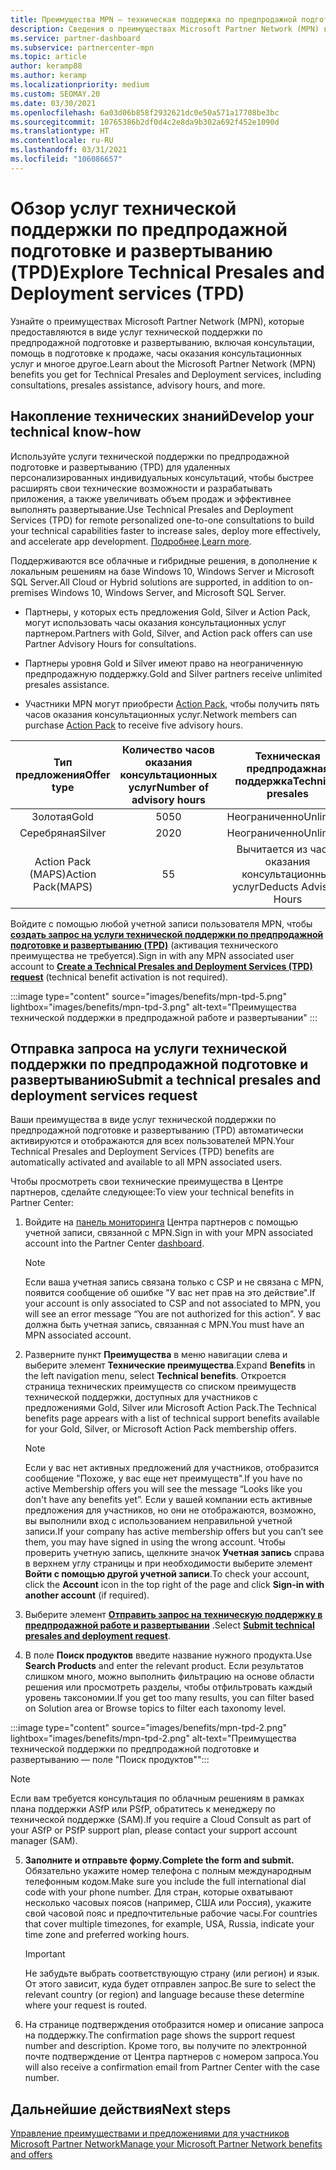 ```yaml
---
title: Преимущества MPN — техническая поддержка по предпродажной подготовке и развертыванию (TPD)
description: Сведения о преимуществах Microsoft Partner Network (MPN) в виде услуг технической поддержки по предпродажной подготовке и развертыванию (TPD)
ms.service: partner-dashboard
ms.subservice: partnercenter-mpn
ms.topic: article
author: keramp88
ms.author: keramp
ms.localizationpriority: medium
ms.custom: SEOMAY.20
ms.date: 03/30/2021
ms.openlocfilehash: 6a03d06b858f2932621dc0e50a571a17708be3bc
ms.sourcegitcommit: 10765386b2df0d4c2e8da9b302a692f452e1090d
ms.translationtype: HT
ms.contentlocale: ru-RU
ms.lasthandoff: 03/31/2021
ms.locfileid: "106086657"
---
```

# <a name="explore-technical-presales-and-deployment-services-tpd"></a><span data-ttu-id="a64a8-103">Обзор услуг технической поддержки по предпродажной подготовке и развертыванию (TPD)</span><span class="sxs-lookup"><span data-stu-id="a64a8-103">Explore Technical Presales and Deployment services (TPD)</span></span> 

<span data-ttu-id="a64a8-104">Узнайте о преимуществах Microsoft Partner Network (MPN), которые предоставляются в виде услуг технической поддержки по предпродажной подготовке и развертыванию, включая консультации, помощь в подготовке к продаже, часы оказания консультационных услуг и многое другое.</span><span class="sxs-lookup"><span data-stu-id="a64a8-104">Learn about the Microsoft Partner Network (MPN) benefits you get for Technical Presales and Deployment services, including consultations, presales assistance, advisory hours, and more.</span></span>

## <a name="develop-your-technical-know-how"></a><span data-ttu-id="a64a8-105">Накопление технических знаний</span><span class="sxs-lookup"><span data-stu-id="a64a8-105">Develop your technical know-how</span></span>

<span data-ttu-id="a64a8-106">Используйте услуги технической поддержки по предпродажной подготовке и развертыванию (TPD) для удаленных персонализированных индивидуальных консультаций, чтобы быстрее расширять свои технические возможности и разрабатывать приложения, а также увеличивать объем продаж и эффективнее выполнять развертывание.</span><span class="sxs-lookup"><span data-stu-id="a64a8-106">Use Technical Presales and Deployment Services (TPD) for remote personalized one-to-one consultations to build your technical capabilities faster to increase sales, deploy more effectively, and accelerate app development.</span></span> <span data-ttu-id="a64a8-107">[Подробнее](https://aka.ms/TPD).</span><span class="sxs-lookup"><span data-stu-id="a64a8-107">[Learn more](https://aka.ms/TPD).</span></span>

<span data-ttu-id="a64a8-108">Поддерживаются все облачные и гибридные решения, в дополнение к локальным решениям на базе Windows 10, Windows Server и Microsoft SQL Server.</span><span class="sxs-lookup"><span data-stu-id="a64a8-108">All Cloud or Hybrid solutions are supported, in addition to on-premises Windows 10, Windows Server, and Microsoft SQL Server.</span></span> 

- <span data-ttu-id="a64a8-109">Партнеры, у которых есть предложения Gold, Silver и Action Pack, могут использовать часы оказания консультационных услуг партнером.</span><span class="sxs-lookup"><span data-stu-id="a64a8-109">Partners with Gold, Silver, and Action pack offers can use Partner Advisory Hours for consultations.</span></span> 

- <span data-ttu-id="a64a8-110">Партнеры уровня Gold и Silver имеют право на неограниченную предпродажную поддержку.</span><span class="sxs-lookup"><span data-stu-id="a64a8-110">Gold and Silver partners receive unlimited presales assistance.</span></span> 

- <span data-ttu-id="a64a8-111">Участники MPN могут приобрести [Action Pack](https://partner.microsoft.com/membership/action-pack), чтобы получить пять часов оказания консультационных услуг.</span><span class="sxs-lookup"><span data-stu-id="a64a8-111">Network members can purchase [Action Pack](https://partner.microsoft.com/membership/action-pack) to receive five advisory hours.</span></span>  

|     <span data-ttu-id="a64a8-112">Тип предложения</span><span class="sxs-lookup"><span data-stu-id="a64a8-112">Offer type</span></span>    | <span data-ttu-id="a64a8-113">Количество часов оказания консультационных услуг</span><span class="sxs-lookup"><span data-stu-id="a64a8-113">Number of advisory hours</span></span> |   <span data-ttu-id="a64a8-114">Техническая предпродажная поддержка</span><span class="sxs-lookup"><span data-stu-id="a64a8-114">Technical presales</span></span>   |
|:-----------------:|:------------------------:|:----------------------:|
|        <span data-ttu-id="a64a8-115">Золотая</span><span class="sxs-lookup"><span data-stu-id="a64a8-115">Gold</span></span>       |            <span data-ttu-id="a64a8-116">50</span><span class="sxs-lookup"><span data-stu-id="a64a8-116">50</span></span>            |        <span data-ttu-id="a64a8-117">Неограниченно</span><span class="sxs-lookup"><span data-stu-id="a64a8-117">Unlimited</span></span>       |
|       <span data-ttu-id="a64a8-118">Серебряная</span><span class="sxs-lookup"><span data-stu-id="a64a8-118">Silver</span></span>      |            <span data-ttu-id="a64a8-119">20</span><span class="sxs-lookup"><span data-stu-id="a64a8-119">20</span></span>            |        <span data-ttu-id="a64a8-120">Неограниченно</span><span class="sxs-lookup"><span data-stu-id="a64a8-120">Unlimited</span></span>       |
| <span data-ttu-id="a64a8-121">Action Pack (MAPS)</span><span class="sxs-lookup"><span data-stu-id="a64a8-121">Action Pack(MAPS)</span></span> |             <span data-ttu-id="a64a8-122">5</span><span class="sxs-lookup"><span data-stu-id="a64a8-122">5</span></span>            | <span data-ttu-id="a64a8-123">Вычитается из часов оказания консультационных услуг</span><span class="sxs-lookup"><span data-stu-id="a64a8-123">Deducts Advisory Hours</span></span> |

<span data-ttu-id="a64a8-124">Войдите с помощью любой учетной записи пользователя MPN, чтобы **[создать запрос на услуги технической поддержки по предпродажной подготовке и развертыванию (TPD)](https://partner.microsoft.com/dashboard/mpn/membership/benefits/technical/createadvisoryhours-servicerequest)** (активация технического преимущества не требуется).</span><span class="sxs-lookup"><span data-stu-id="a64a8-124">Sign in with any MPN associated user account to **[Create a Technical Presales and Deployment Services (TPD) request](https://partner.microsoft.com/dashboard/mpn/membership/benefits/technical/createadvisoryhours-servicerequest)** (technical benefit activation is not required).</span></span>

:::image type="content" source="images/benefits/mpn-tpd-5.png" lightbox="images/benefits/mpn-tpd-3.png" alt-text="Преимущества технической поддержки в предпродажной работе и развертывании" :::

## <a name="submit-a-technical-presales-and-deployment-services-request"></a><span data-ttu-id="a64a8-126">Отправка запроса на услуги технической поддержки по предпродажной подготовке и развертыванию</span><span class="sxs-lookup"><span data-stu-id="a64a8-126">Submit a technical presales and deployment services request</span></span> 

<span data-ttu-id="a64a8-127">Ваши преимущества в виде услуг технической поддержки по предпродажной подготовке и развертыванию (TPD) автоматически активируются и отображаются для всех пользователей MPN.</span><span class="sxs-lookup"><span data-stu-id="a64a8-127">Your Technical Presales and Deployment Services (TPD) benefits are automatically activated and available to all MPN associated users.</span></span> 

<span data-ttu-id="a64a8-128">Чтобы просмотреть свои технические преимущества в Центре партнеров, сделайте следующее:</span><span class="sxs-lookup"><span data-stu-id="a64a8-128">To view your technical benefits in Partner Center:</span></span>

1. <span data-ttu-id="a64a8-129">Войдите на [панель мониторинга](https://partner.microsoft.com/dashboard) Центра партнеров с помощью учетной записи, связанной с MPN.</span><span class="sxs-lookup"><span data-stu-id="a64a8-129">Sign in with your MPN associated account into the Partner Center [dashboard](https://partner.microsoft.com/dashboard).</span></span> 

   > [!NOTE]
   > <span data-ttu-id="a64a8-130">Если ваша учетная запись связана только с CSP и не связана с MPN, появится сообщение об ошибке "У вас нет прав на это действие".</span><span class="sxs-lookup"><span data-stu-id="a64a8-130">If your account is only associated to CSP and not associated to MPN, you will see an error message “You are not authorized for this action”.</span></span> <span data-ttu-id="a64a8-131">У вас должна быть учетная запись, связанная с MPN.</span><span class="sxs-lookup"><span data-stu-id="a64a8-131">You must have an MPN associated account.</span></span>

2. <span data-ttu-id="a64a8-132">Разверните пункт **Преимущества** в меню навигации слева и выберите элемент **Технические преимущества**.</span><span class="sxs-lookup"><span data-stu-id="a64a8-132">Expand **Benefits** in the left navigation menu, select **Technical benefits**.</span></span> <span data-ttu-id="a64a8-133">Откроется страница технических преимуществ со списком преимуществ технической поддержки, доступных для участников с предложениями Gold, Silver или Microsoft Action Pack.</span><span class="sxs-lookup"><span data-stu-id="a64a8-133">The Technical benefits page appears with a list of technical support benefits available for your Gold, Silver, or Microsoft Action Pack membership offers.</span></span> 

   > [!NOTE]
   > <span data-ttu-id="a64a8-134">Если у вас нет активных предложений для участников, отобразится сообщение "Похоже, у вас еще нет преимуществ".</span><span class="sxs-lookup"><span data-stu-id="a64a8-134">If you have no active Membership offers you will see the message “Looks like you don't have any benefits yet”.</span></span> <span data-ttu-id="a64a8-135">Если у вашей компании есть активные предложения для участников, но они не отображаются, возможно, вы выполнили вход с использованием неправильной учетной записи.</span><span class="sxs-lookup"><span data-stu-id="a64a8-135">If your company has active membership offers but you can’t see them, you may have signed in using the wrong account.</span></span> <span data-ttu-id="a64a8-136">Чтобы проверить учетную запись, щелкните значок **Учетная запись** справа в верхнем углу страницы и при необходимости выберите элемент **Войти с помощью другой учетной записи**.</span><span class="sxs-lookup"><span data-stu-id="a64a8-136">To check your account, click the **Account** icon in the top right of the page and click **Sign-in with another account** (if required).</span></span>

3. <span data-ttu-id="a64a8-137">Выберите элемент **[Отправить запрос на техническую поддержку в предпродажной работе и развертывании](https://partner.microsoft.com/dashboard/mpn/membership/benefits/technical/createadvisoryhours-servicerequest)** .</span><span class="sxs-lookup"><span data-stu-id="a64a8-137">Select **[Submit technical presales and deployment request](https://partner.microsoft.com/dashboard/mpn/membership/benefits/technical/createadvisoryhours-servicerequest)**.</span></span>

4. <span data-ttu-id="a64a8-138">В поле **Поиск продуктов** введите название нужного продукта.</span><span class="sxs-lookup"><span data-stu-id="a64a8-138">Use **Search Products** and enter the relevant product.</span></span> <span data-ttu-id="a64a8-139">Если результатов слишком много, можно выполнить фильтрацию на основе области решения или просмотреть разделы, чтобы отфильтровать каждый уровень таксономии.</span><span class="sxs-lookup"><span data-stu-id="a64a8-139">If you get too many results, you can filter based on Solution area or Browse topics to filter each taxonomy level.</span></span>

:::image type="content" source="images/benefits/mpn-tpd-2.png" lightbox="images/benefits/mpn-tpd-2.png" alt-text="Преимущества технической поддержки по предпродажной подготовке и развертыванию — поле &quot;Поиск продуктов&quot;":::

   > [!NOTE]
   > <span data-ttu-id="a64a8-141">Если вам требуется консультация по облачным решениям в рамках плана поддержки ASfP или PSfP, обратитесь к менеджеру по технической поддержке (SAM).</span><span class="sxs-lookup"><span data-stu-id="a64a8-141">If you require a Cloud Consult as part of your ASfP or PSfP support plan, please contact your support account manager (SAM).</span></span>

5. <span data-ttu-id="a64a8-142">**Заполните и отправьте форму.**</span><span class="sxs-lookup"><span data-stu-id="a64a8-142">**Complete the form and submit.**</span></span> <span data-ttu-id="a64a8-143">Обязательно укажите номер телефона с полным международным телефонным кодом.</span><span class="sxs-lookup"><span data-stu-id="a64a8-143">Make sure you include the full international dial code with your phone number.</span></span> <span data-ttu-id="a64a8-144">Для стран, которые охватывают несколько часовых поясов (например, США или Россия), укажите свой часовой пояс и предпочтительные рабочие часы.</span><span class="sxs-lookup"><span data-stu-id="a64a8-144">For countries that cover multiple timezones,  for example, USA, Russia, indicate your time zone and preferred working hours.</span></span>

   > [!IMPORTANT]
   > <span data-ttu-id="a64a8-145">Не забудьте выбрать соответствующую страну (или регион) и язык. От этого зависит, куда будет отправлен запрос.</span><span class="sxs-lookup"><span data-stu-id="a64a8-145">Be sure to select the relevant country (or region) and language because these determine where your request is routed.</span></span>

6. <span data-ttu-id="a64a8-146">На странице подтверждения отобразится номер и описание запроса на поддержку.</span><span class="sxs-lookup"><span data-stu-id="a64a8-146">The confirmation page shows the support request number and description.</span></span> <span data-ttu-id="a64a8-147">Кроме того, вы получите по электронной почте подтверждение от Центра партнеров с номером запроса.</span><span class="sxs-lookup"><span data-stu-id="a64a8-147">You will also receive a confirmation email from Partner Center with the case number.</span></span>

## <a name="next-steps"></a><span data-ttu-id="a64a8-148">Дальнейшие действия</span><span class="sxs-lookup"><span data-stu-id="a64a8-148">Next steps</span></span>

[<span data-ttu-id="a64a8-149">Управление преимуществами и предложениями для участников Microsoft Partner Network</span><span class="sxs-lookup"><span data-stu-id="a64a8-149">Manage your Microsoft Partner Network benefits and offers</span></span>](manage-your-partner-network-benefits.md)
